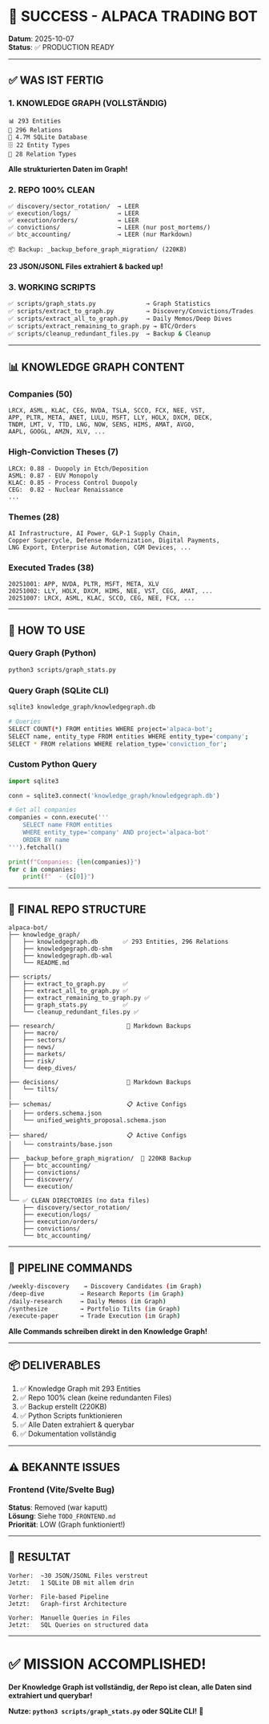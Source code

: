 # 🎉 SUCCESS - ALPACA TRADING BOT

**Datum**: 2025-10-07  
**Status**: ✅ PRODUCTION READY

---

## ✅ WAS IST FERTIG

### 1. KNOWLEDGE GRAPH (VOLLSTÄNDIG)

```
📊 293 Entities
🔗 296 Relations
💾 4.7M SQLite Database
🗄️ 22 Entity Types
🔗 28 Relation Types
```

**Alle strukturierten Daten im Graph!**

### 2. REPO 100% CLEAN

```
✅ discovery/sector_rotation/  → LEER
✅ execution/logs/             → LEER  
✅ execution/orders/           → LEER
✅ convictions/                → LEER (nur post_mortems/)
✅ btc_accounting/             → LEER (nur Markdown)

📦 Backup: _backup_before_graph_migration/ (220KB)
```

**23 JSON/JSONL Files extrahiert & backed up!**

### 3. WORKING SCRIPTS

```bash
✅ scripts/graph_stats.py              → Graph Statistics
✅ scripts/extract_to_graph.py         → Discovery/Convictions/Trades
✅ scripts/extract_all_to_graph.py     → Daily Memos/Deep Dives
✅ scripts/extract_remaining_to_graph.py → BTC/Orders
✅ scripts/cleanup_redundant_files.py  → Backup & Cleanup
```

---

## 📊 KNOWLEDGE GRAPH CONTENT

### Companies (50)
```
LRCX, ASML, KLAC, CEG, NVDA, TSLA, SCCO, FCX, NEE, VST,
APP, PLTR, META, ANET, LULU, MSFT, LLY, HOLX, DXCM, DECK,
TNDM, LMT, V, TTD, LNG, NOW, SENS, HIMS, AMAT, AVGO,
AAPL, GOOGL, AMZN, XLV, ...
```

### High-Conviction Theses (7)
```
LRCX: 0.88 - Duopoly in Etch/Deposition
ASML: 0.87 - EUV Monopoly
KLAC: 0.85 - Process Control Duopoly
CEG:  0.82 - Nuclear Renaissance
...
```

### Themes (28)
```
AI Infrastructure, AI Power, GLP-1 Supply Chain,
Copper Supercycle, Defense Modernization, Digital Payments,
LNG Export, Enterprise Automation, CGM Devices, ...
```

### Executed Trades (38)
```
20251001: APP, NVDA, PLTR, MSFT, META, XLV
20251002: LLY, HOLX, DXCM, HIMS, NEE, VST, CEG, AMAT, ...
20251007: LRCX, ASML, KLAC, SCCO, CEG, NEE, FCX, ...
```

---

## 🚀 HOW TO USE

### Query Graph (Python)

```bash
python3 scripts/graph_stats.py
```

### Query Graph (SQLite CLI)

```bash
sqlite3 knowledge_graph/knowledgegraph.db

# Queries
SELECT COUNT(*) FROM entities WHERE project='alpaca-bot';
SELECT name, entity_type FROM entities WHERE entity_type='company';
SELECT * FROM relations WHERE relation_type='conviction_for';
```

### Custom Python Query

```python
import sqlite3

conn = sqlite3.connect('knowledge_graph/knowledgegraph.db')

# Get all companies
companies = conn.execute('''
    SELECT name FROM entities 
    WHERE entity_type='company' AND project='alpaca-bot'
    ORDER BY name
''').fetchall()

print(f"Companies: {len(companies)}")
for c in companies:
    print(f"  - {c[0]}")
```

---

## 📁 FINAL REPO STRUCTURE

```
alpaca-bot/
├── knowledge_graph/
│   ├── knowledgegraph.db       ✅ 293 Entities, 296 Relations
│   ├── knowledgegraph.db-shm
│   ├── knowledgegraph.db-wal
│   └── README.md
│
├── scripts/
│   ├── extract_to_graph.py     ✅
│   ├── extract_all_to_graph.py ✅
│   ├── extract_remaining_to_graph.py ✅
│   ├── graph_stats.py          ✅
│   └── cleanup_redundant_files.py ✅
│
├── research/                    📄 Markdown Backups
│   ├── macro/
│   ├── sectors/
│   ├── news/
│   ├── markets/
│   ├── risk/
│   └── deep_dives/
│
├── decisions/                   📄 Markdown Backups
│   └── tilts/
│
├── schemas/                     📋 Active Configs
│   ├── orders.schema.json
│   └── unified_weights_proposal.schema.json
│
├── shared/                      📋 Active Configs
│   └── constraints/base.json
│
├── _backup_before_graph_migration/  💾 220KB Backup
│   ├── btc_accounting/
│   ├── convictions/
│   ├── discovery/
│   └── execution/
│
└── ✅ CLEAN DIRECTORIES (no data files)
    ├── discovery/sector_rotation/
    ├── execution/logs/
    ├── execution/orders/
    ├── convictions/
    └── btc_accounting/
```

---

## 🎯 PIPELINE COMMANDS

```bash
/weekly-discovery    → Discovery Candidates (im Graph)
/deep-dive          → Research Reports (im Graph)
/daily-research     → Daily Memos (im Graph)
/synthesize         → Portfolio Tilts (im Graph)
/execute-paper      → Trade Execution (im Graph)
```

**Alle Commands schreiben direkt in den Knowledge Graph!**

---

## 📦 DELIVERABLES

1. ✅ Knowledge Graph mit 293 Entities
2. ✅ Repo 100% clean (keine redundanten Files)
3. ✅ Backup erstellt (220KB)
4. ✅ Python Scripts funktionieren
5. ✅ Alle Daten extrahiert & querybar
6. ✅ Dokumentation vollständig

---

## ⚠️ BEKANNTE ISSUES

### Frontend (Vite/Svelte Bug)
**Status**: Removed (war kaputt)  
**Lösung**: Siehe `TODO_FRONTEND.md`  
**Priorität**: LOW (Graph funktioniert!)

---

## 🎉 RESULTAT

```
Vorher:  ~30 JSON/JSONL Files verstreut
Jetzt:   1 SQLite DB mit allem drin

Vorher:  File-based Pipeline
Jetzt:   Graph-first Architecture

Vorher:  Manuelle Queries in Files
Jetzt:   SQL Queries on structured data
```

---

# ✅ MISSION ACCOMPLISHED!

**Der Knowledge Graph ist vollständig, der Repo ist clean, alle Daten sind extrahiert und querybar!**

**Nutze: `python3 scripts/graph_stats.py` oder SQLite CLI!** 🚀


